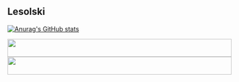 ## Lesolski
[![Anurag's GitHub stats](https://github-readme-stats.vercel.app/api?username=lesolski&show_icons=true&theme=gruvbox)](https://github.com/lesolski?tab=repositories)

<a href="https://discordapp.com/users/924759695753900137" >
  <img src="https://github.com/lesolski/lesolski/assets/discord-logo-brand.svg" width="100%" height="40">
</a>

<a href="https://twitter.com/lesolski" >
  <img src="https://github.com/lesolski/lesolski/blob/main/assets/twitter-logo-brand.svg" width="100%" height="40">
</a>
